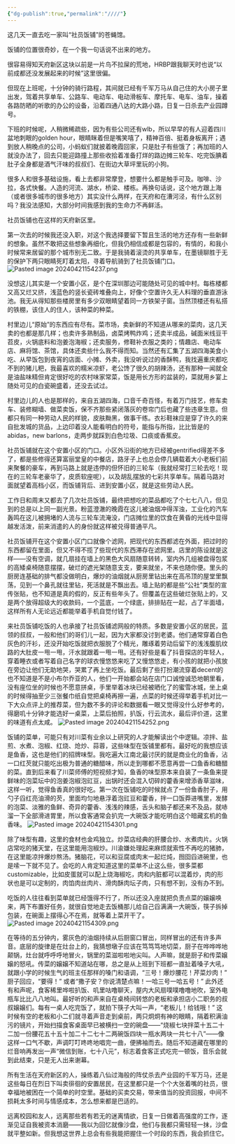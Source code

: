 ```yaml
---
{"dg-publish":true,"permalink":"////"}
---
```



这几天一直去吃一家叫“社员饭铺”的苍蝇馆。

饭铺的位置很奇妙，在一个我一句话说不出来的地方。

很容易得知天府新区这块以前是一片鸟不拉屎的荒地，HRBP跟我聊天时也说“以前成都还没发展起来的时候”这里很偏。

但现在上班呢，十分钟的骑行路程，其间就已经有千军万马从自己住的大小房子里出发，驾着共享单车、公路车、电动车、电动滑板车、摩托车、电车、油车，操着各路防晒的听歌的办公的设备，沿着四通八达的大路小路，日复一日杀去产业园蹲号。

下班的时候呢，人稍微稀疏些，因为有些公司还有wlb，所以早早的有人迎着四川盆地刺眼的golden hour，眼睛眯着但是嘴笑嘻了，精神百倍、挺着身板离开；遇到放人稍晚点的公司，小蚂蚁们就披着晚霞回家，只是肚子有些饿了；再加班的人就没办法了，回去只能迎路撞上那些收拾着准备打烊的路边摊三轮车、吃完饭腆着肚子全身都是酒气汗味的叔叔们、在街边大草坪里玩的小狗。

很多人和很多基础设施，看上去都非常摩登，想要什么都是触手可及。咖啡、沙拉，各式快餐。人造的河流、湖水，桥梁、楼栋。再换句话说，这个地方跟上海（或者很多城市的很多地方）其实没什么两样，在天府和在漕河泾，有什么区别吗？我没法感知，大部分时间我感到我的生命力不再鲜活。

社员饭铺也在这样的天府新区里。

第一次去的时候我还没入职，对这个我选择要留下暂且生活的地方还存有一些新鲜的想象。虽然不敢把这些想象再细化，但我仍相信成都是包容的，有情的，和我小时候常来居留的那个城市别无二致。于是我骑着滚烫的共享单车，在墨镜聊胜于无的保护下两只眼睛死盯着太阳，寻着导航骑到了社员饭铺门口。
![Pasted image 20240421154237.png](/img/user/Pasted%20image%2020240421154237.png)

没想这儿其实是一个安置小区，是个在深圳那边可能随处可见的城中村。每栋楼都又高又烂又挤，浅蓝色的竖长瓷砖堆叠向上，好像个空置许久无人料理的垂直游泳池。我无从得知那些楼房里有多少双眼睛望着同一方铁架子窗。当然顶楼还有私搭的铁棚，该住人的住人，该种菜的种菜。

村里边儿“原始”的东西应有尽有。菜市场，卖新鲜的不知道从哪来的菜肉，这几天卖的也都是那几样；也卖许多熟制品，卤菜烤鸭炸鸡；还卖半成品，碱面米线豆干苕皮，火锅底料和泡姜泡海椒；还卖服务，修鞋补衣服之类的；情趣店、电动车店、麻将馆、茶馆，具体还卖些什么我不得而知。当然还有汇集了五湖四海美食小吃、从早饭包到夜宵的店面、小摊、外卖，我没听说过的香酥鸭，我找遍重庆都吃不到的猪儿粑，我最喜欢的糯米凉虾，老公馋了很久的胡辣汤，还有那种一闻就全是油盐味精但肯定很好吃的农村味家常菜，饭是用长方形的盆装的，菜就用乡宴上随处可见的白瓷碗盛着，还没去试过。

村里边儿的人也是那样的，来自五湖四海，口音千奇百怪，有着万门技艺，修车卖车、装修糊墙、做菜卖饭，保不齐那些紧闭落灰的卷帘门后也藏了些违章生意。但都只有同一种劳动人民的样貌，皮肤黝黑，做事干练。衣衫鞋袜应是穿了许久的来自批发城的货品，上边印着没人能看明白的符号，能指与所指，比比皆是的abidas，new barlons，走两步就踩到白色垃圾、口痰或香蕉皮。

社员饭铺就在这个安置小区的门口。小区外沿街的地方已经被gentrified得差不多了，都是些修得还算富丽堂皇的中餐店，路牙子上也总会停几辆载着大小老板们前来聚餐的豪车，再到马路上就是违停的但怀旧的三轮车（我就经常打三轮去吃！现在的三轮车老豪华了，皮质软座呢），以及胡乱摆放的七彩共享单车。隔着马路对面就望着高档小区，而饭铺背后、进到安置小区，就是这些劳动人民。

工作日和周末又都去了几次社员饭铺，最终把想吃的菜品都吃了个七七八八，但见到的总是以上同一副光景。粉蓝澄澈的晚霞在这儿被油烟冲得浑浊，工业化的汽车轰鸣在这儿被拥堵的人流与三轮车流淹没，门店摊位里的饮食在黄昏的光线中显得越发活泼，前来消遣的人的身份就这样被兑得普通平凡。

社员饭铺开在这个安置小区门口就像个滤网，把现代的东西都滤在外面，把过时的东西都留在里面，但又不得不揽了些现代的东西滞存在滤网里。店里的陈设就是这样——没有空调，就几扇挂在墙上的黑色大风扇随意转转，室内外几组被盘得包浆的高矮桌椅随意摆摆，破烂的遮光架随意支支，要来就坐，不来也随你便。里头的厨房连基础的排气都没做明白，爆炒的油烟就从厨房里钻出来在高吊顶的屋堂里飘荡，见到一个鼻孔就往里钻，死活就是不飘出去。墙上贴的都是些“公社”类型的宣传张贴，也不知道是真的假的，反正有些年头了。但覆盖在这些破烂张贴上的，又是两个放得超级大的收款码，一个蓝底，一个绿底，排排贴在一起，占了半面墙，这样所有人无论远近都能举着手机自觉付钱了。

来社员饭铺吃饭的人也承接了社员饭铺滤网般的特质。多数是安置小区的居民，蓝领的叔叔，一般和他们的哥们儿一起，因为大家都没讨到老婆。他们通常穿着白色灰色的汗衫，还没开始吃饭就把衣服脱了个精光，雕琢着劳动后留下的浅浅腹肌纹路的大肚皮一甩一甩，汗水就跟着一甩一甩。还有好些是看了抖音探店的年轻人，穿着睡衣或者写着自己名字的球衣慢悠悠来吃了又慢悠悠走，有小孩的就把小孩放在旁边让他们无助地哭，哭累了再上坐吃饭。最后剩了些打扮潮流穿着decent的也不知道是不是小布尔乔亚的人，他们一开始都会站在店门口诚惶诚恐地朝里看，没有座位坐的时候也不愿意拼桌，手里举着冰块已经被晒化了的蜜雪冰城，坐上桌的时候得抽至少三张餐巾纸自觉把桌椅再擦一遍，点菜的时候还得举着手机对比一下大众点评上的推荐菜，但为数不多的评论和数据看一眼又觉得没什么好参考的，得磨叽十分钟才能选好一桌菜，上菜后拍照，扒饭，行云流水，最后评价道，这里的味道有点太咸。
![Pasted image 20240421154252.png](/img/user/Pasted%20image%2020240421154252.png)

饭铺的菜单，可能只有对川菜有业余以上研究的人才能解读出个中逻辑。凉拌、盐煎、水煮、泡椒、红烧、炝炒、蒜蓉，这些味型在饭铺里都有。最好吃的我想应该是鱼香，这也是他们的招牌味型。我吃遍大江南北最讨厌的就是商业化的鱼香，沾一口红芡就只能吃出极为普通的糖醋味，所以走到哪都不愿意再尝一口鱼香和糖醋的菜。直到后来看了川菜师傅的短视频才知，鱼香的味型原本来自装了一条鱼来提鲜味的泡菜坛中的泡姜泡椒泡豇豆，出锅时还会混入切碎的藿香来增添香草滋味，这样一听，觉得鱼香真的很好吃。第一次在饭铺吃的时候就点了一份鱼香肘子，用勺子舀红亮油滑的芡，里面均匀地悬浮着泡豇豆和藿香，拌一口饭莽进嘴里，发酵的泡菜、淡雅的鱼鲜、奇异的藿香、浅浅的辣感，舌头和脑子都还来不及品，就哧溜一下全部滑进胃里，所以食客通常会扒完一大碗饭才能吃明白这个暗藏玄机的鱼香味。
![Pasted image 20240421154301.png](/img/user/Pasted%20image%2020240421154301.png)

除了味型有趣，这里的食材也金鸡独立。炒菜店经典的肝腰合炒、水煮肉片。火锅店常吃的猪天堂，在这里能用泡椒炒。川渝嫌处理起来麻烦就索性不再吃的猪肺，在这里能凉拌爆炒熬汤。猪脑花，可以和豆腐或肉末一起烂炖，囫囵舀进碗里，也是嗦一下就不见了。会吃的人肯定知道这里的菜单不止这么些，很多菜都customizable，比如皮蛋就可以配上烧海椒吃，肉和内脏都可以混着炒，肉的形状也是可以定制的，肉馅肉丝肉片、滑肉酥肉坛子肉，只有想不到，没有办不到。

吃饭的人往往看到菜单就已经饿得不行了，所以还没入座就把负责点菜的嬢嬢唤来，两下布置好任务，就很自觉地走去饭桶那儿给自己舀满满一大碗饭，筷子拆掉包装，在碗面上摆得心不在焉，就等着上菜开干了。
![Pasted image 20240421154309.png](/img/user/Pasted%20image%2020240421154309.png)

在等待的五分钟内，雾灰色的油烟持续从后厨窗口冒出，同样冒出的还有许多声音。底层的旋律是在灶台上的，我猜想墩子应该在笃笃笃地切菜，厨子在哗哗哗地颠锅，灶台就呼呼呼地冒火，锅里的菜滋啦啦地尖叫。人声嘛，就是厨子和传菜嬢嬢的怒吼。传菜的嬢嬢不知道站在哪，总之是从上班到下班都一直扯着嗓子大吼，就跟小学的时候生气的班主任那样的嗓门和语调，“三号！爆炒腰花！芹菜炒肉！” 厨子回应，“要得！” 或者“撒子安？你说清楚点嘛！一哈三号一哈五号！” 此外还有和声呢，食客稀里哗啦扒饭、叽里咕噜聊天，屋内大风扇噗噗噜噜地吹，室外电瓶车比比八八地叫。最好听的和声来自在桌椅间转悠的老板和承担店小二职务的叔叔嬢嬢们。每有一桌人吃完饭了，就拍下筷子大叫一声，“老板儿！给钱哦！” 这时候有空的老板和小二们就寻着声音走到桌前，两只炯炯有神的眼睛，隔着积满油污的镜片，开始扫描食客桌面早已被横扫一空的碗盘——“烧椒七块拌菜十五二十二加一份腰花五十五十加二十二七十二两碗饭四块一瓶水两块一共七十八”——像这样一口气不歇，声调叮叮咚咚地唱完一曲，便拂袖而去。随后不知道藏在哪里的烂音响再发出一声“微信到账，七十八元”，标志着食客正式吃完一顿饭，音乐会就到此结束，只是无人出来谢幕。

所有生活在天府新区的人，操练着八仙过海般的阵仗杀去产业园的千军万马，还是这些每日在烈日下叫卖徘徊的安置居民，在这里都只是一个个大张着嘴的社员，很幸福地被困在一个简单的时空里。基础的买卖交易，带来值当的投资回报，中间不损耗太多时间与情感成本，怎么想来都是巴适的。

远离校园和友人，远离那些若有若无的迷离情欲，日复一日做着高强度的工作，逐渐见证自我被资本消磨——我以为回忆就像沙盘，他们与我都只需轻轻一抹，沙盘就平整如新。但我想这世界上总会有些我能把握住一个时段的东西，我会抓住它。